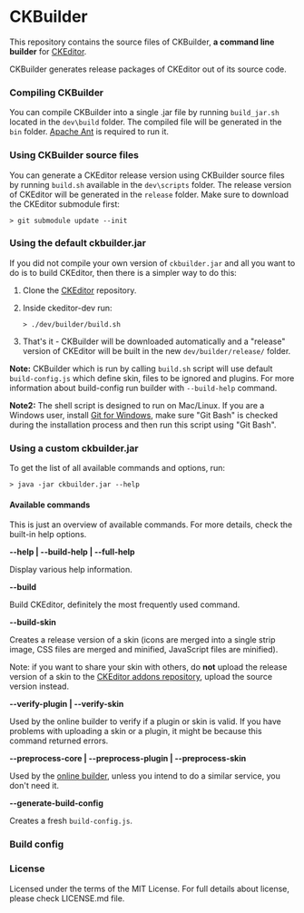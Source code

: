 CKBuilder
=========

This repository contains the source files of CKBuilder, **a command line builder** for [CKEditor](https://github.com/ckeditor/ckeditor-dev).

CKBuilder generates release packages of CKEditor out of its source code. 

### Compiling CKBuilder

You can compile CKBuilder into a single .jar file by running `build_jar.sh` located in the `dev\build` folder. The compiled file will be generated in the `bin` folder.
[Apache Ant](http://ant.apache.org) is required to run it.

### Using CKBuilder source files

You can generate a CKEditor release version using CKBuilder source files by running `build.sh` available in the `dev\scripts` folder. The release version of CKEditor will be generated in the `release` folder.
Make sure to download the CKEditor submodule first:

	> git submodule update --init

### Using the default ckbuilder.jar

If you did not compile your own version of `ckbuilder.jar` and all you want to do is to build CKEditor, then there is a simpler way to do this:

 1. Clone the [CKEditor](https://github.com/ckeditor/ckeditor-dev) repository.
 2. Inside ckeditor-dev run:

    ```
    > ./dev/builder/build.sh
    ```

 3. That's it - CKBuilder will be downloaded automatically and a "release" version of CKEditor will be built in the new `dev/builder/release/` folder. 

**Note:** CKBuilder which is run by calling ```build.sh``` script will use default ```build-config.js``` which define skin, files to be ignored and plugins. For more information about build-config run builder with ```--build-help``` command.
 
**Note2:** The shell script is designed to run on Mac/Linux. If you are a Windows user, install [Git for Windows](http://msysgit.github.io/), make sure "Git Bash" is checked during the installation process and then run this script using "Git Bash".

### Using a custom ckbuilder.jar

To get the list of all available commands and options, run:

	> java -jar ckbuilder.jar --help

#### Available commands

This is just an overview of available commands. For more details, check the built-in help options.

**--help | --build-help | --full-help**

Display various help information.

**--build**

Build CKEditor, definitely the most frequently used command.

**--build-skin**

Creates a release version of a skin (icons are merged into a single strip image, CSS files are merged and minified, JavaScript files are minified). 

Note: if you want to share your skin with others, do **not** upload the release version of a skin to the [CKEditor addons repository](http://ckeditor.com/addons/skins/all), upload the source version instead.

**--verify-plugin | --verify-skin**

Used by the online builder to verify if a plugin or skin is valid. If you have problems with uploading a skin or a plugin, it might be because this command returned errors.

**--preprocess-core | --preprocess-plugin | --preprocess-skin**

Used by the [online builder](http://ckeditor.com/builder), unless you intend to do a similar service, you don't need it.

**--generate-build-config**

Creates a fresh `build-config.js`.

### Build config



### License

Licensed under the terms of the MIT License. For full details about license, please check LICENSE.md file.
